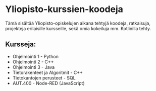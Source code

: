 # Yliopisto-kurssien-koodeja
Tämä sisältää Yliopisto-opiskelujen aikana tehtyjä koodeja, ratkaisuja, projekteja erilaisille kursseille, sekä omia kokeiluja mm. Kotlinilla tehty.

## Kursseja:
- Ohjelmointi 1 - Python
- Ohjelmointi 2 - C++
- Ohjelmointi 3 - Java
- Tietorakenteet ja Algoritmit - C++
- Tietokantojen perusteet - SQL
- AUT.400 - Node-RED (JavaScript)
